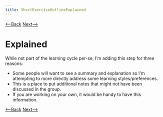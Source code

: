 ```yaml
---
title: ShortExerciseOutlineExplained
---
```

[<--Back](ShortExerciseOutlineThinking) [Next-->](ShortExerciseOutlineExercises)

# Explained
While not part of the learning cycle per-se, I'm adding this step for three reasons:

* Some people will want to see a summary and explanation so I'm attempting to more directly address some learning styles/preferences. 
* This is a place to put additional notes that might not have been discussed in the group. 
* If you are working on your own, it would be handy to have this information. 

[<--Back](ShortExerciseOutlineThinking) [Next-->](ShortExerciseOutlineExercises)
